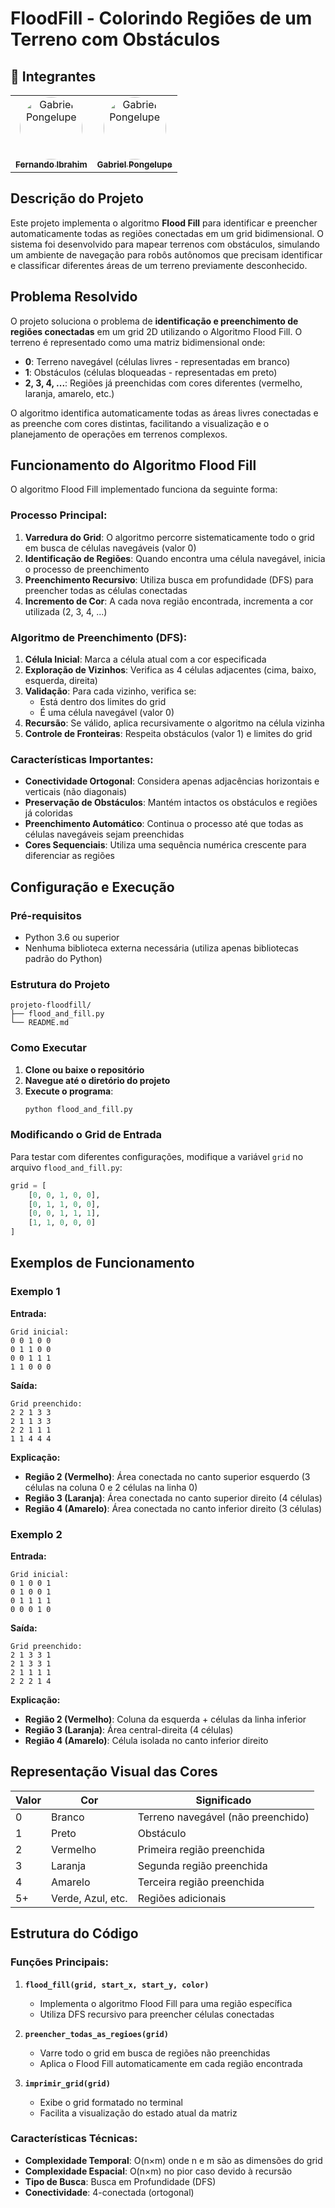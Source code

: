 # FloodFill - Colorindo Regiões de um Terreno com Obstáculos

## 👥 Integrantes

<table>
  <tr>
    <td align="center">
      <a href="https://github.com/FernandoIbrahim">
        <img src="https://avatars.githubusercontent.com/u/80763509?v=4" width="100px;" height="100px;" style="border-radius:50%;" alt="Gabriel Pongelupe"/><br />
        <sub><b>Fernando Ibrahim</b></sub>
      </a>
    </td>
    <td align="center">
      <a href="https://github.com/GabrielPongelupe">
        <img src="https://avatars.githubusercontent.com/u/130582324?v=4" width="100px;" height="100px;" style="border-radius:50%;" alt="Gabriel Pongelupe"/><br />
        <sub><b>Gabriel Pongelupe</b></sub>
      </a>
    </td>
   
</table>

## Descrição do Projeto


Este projeto implementa o algoritmo **Flood Fill** para identificar e preencher automaticamente todas as regiões conectadas em um grid bidimensional. O sistema foi desenvolvido para mapear terrenos com obstáculos, simulando um ambiente de navegação para robôs autônomos que precisam identificar e classificar diferentes áreas de um terreno previamente desconhecido.

## Problema Resolvido

O projeto soluciona o problema de **identificação e preenchimento de regiões conectadas** em um grid 2D utilizando o Algoritmo Flood Fill. O terreno é representado como uma matriz bidimensional onde:

- **0**: Terreno navegável (células livres - representadas em branco)
- **1**: Obstáculos (células bloqueadas - representadas em preto)
- **2, 3, 4, ...**: Regiões já preenchidas com cores diferentes (vermelho, laranja, amarelo, etc.)

O algoritmo identifica automaticamente todas as áreas livres conectadas e as preenche com cores distintas, facilitando a visualização e o planejamento de operações em terrenos complexos.

## Funcionamento do Algoritmo Flood Fill

O algoritmo Flood Fill implementado funciona da seguinte forma:

### Processo Principal:
1. **Varredura do Grid**: O algoritmo percorre sistematicamente todo o grid em busca de células navegáveis (valor 0)
2. **Identificação de Regiões**: Quando encontra uma célula navegável, inicia o processo de preenchimento
3. **Preenchimento Recursivo**: Utiliza busca em profundidade (DFS) para preencher todas as células conectadas
4. **Incremento de Cor**: A cada nova região encontrada, incrementa a cor utilizada (2, 3, 4, ...)

### Algoritmo de Preenchimento (DFS):
1. **Célula Inicial**: Marca a célula atual com a cor especificada
2. **Exploração de Vizinhos**: Verifica as 4 células adjacentes (cima, baixo, esquerda, direita)
3. **Validação**: Para cada vizinho, verifica se:
   - Está dentro dos limites do grid
   - É uma célula navegável (valor 0)
4. **Recursão**: Se válido, aplica recursivamente o algoritmo na célula vizinha
5. **Controle de Fronteiras**: Respeita obstáculos (valor 1) e limites do grid

### Características Importantes:
- **Conectividade Ortogonal**: Considera apenas adjacências horizontais e verticais (não diagonais)
- **Preservação de Obstáculos**: Mantém intactos os obstáculos e regiões já coloridas
- **Preenchimento Automático**: Continua o processo até que todas as células navegáveis sejam preenchidas
- **Cores Sequenciais**: Utiliza uma sequência numérica crescente para diferenciar as regiões

## Configuração e Execução

### Pré-requisitos
- Python 3.6 ou superior
- Nenhuma biblioteca externa necessária (utiliza apenas bibliotecas padrão do Python)

### Estrutura do Projeto
```
projeto-floodfill/
├── flood_and_fill.py
└── README.md
```

### Como Executar

1. **Clone ou baixe o repositório**
2. **Navegue até o diretório do projeto**
3. **Execute o programa**:
   ```bash
   python flood_and_fill.py
   ```

### Modificando o Grid de Entrada

Para testar com diferentes configurações, modifique a variável `grid` no arquivo `flood_and_fill.py`:

```python
grid = [
    [0, 0, 1, 0, 0],
    [0, 1, 1, 0, 0],
    [0, 0, 1, 1, 1],
    [1, 1, 0, 0, 0]
]
```

## Exemplos de Funcionamento

### Exemplo 1

**Entrada:**
```
Grid inicial:
0 0 1 0 0
0 1 1 0 0
0 0 1 1 1
1 1 0 0 0
```

**Saída:**
```
Grid preenchido:
2 2 1 3 3
2 1 1 3 3
2 2 1 1 1
1 1 4 4 4
```

**Explicação:**
- **Região 2 (Vermelho)**: Área conectada no canto superior esquerdo (3 células na coluna 0 e 2 células na linha 0)
- **Região 3 (Laranja)**: Área conectada no canto superior direito (4 células)
- **Região 4 (Amarelo)**: Área conectada no canto inferior direito (3 células)

### Exemplo 2

**Entrada:**
```
Grid inicial:
0 1 0 0 1
0 1 0 0 1
0 1 1 1 1
0 0 0 1 0
```

**Saída:**
```
Grid preenchido:
2 1 3 3 1
2 1 3 3 1
2 1 1 1 1
2 2 2 1 4
```

**Explicação:**
- **Região 2 (Vermelho)**: Coluna da esquerda + células da linha inferior
- **Região 3 (Laranja)**: Área central-direita (4 células)
- **Região 4 (Amarelo)**: Célula isolada no canto inferior direito

## Representação Visual das Cores

| Valor | Cor | Significado |
|-------|-----|-------------|
| 0 | Branco | Terreno navegável (não preenchido) |
| 1 | Preto | Obstáculo |
| 2 | Vermelho | Primeira região preenchida |
| 3 | Laranja | Segunda região preenchida |
| 4 | Amarelo | Terceira região preenchida |
| 5+ | Verde, Azul, etc. | Regiões adicionais |

## Estrutura do Código

### Funções Principais:

1. **`flood_fill(grid, start_x, start_y, color)`**
   - Implementa o algoritmo Flood Fill para uma região específica
   - Utiliza DFS recursivo para preencher células conectadas

2. **`preencher_todas_as_regioes(grid)`**
   - Varre todo o grid em busca de regiões não preenchidas
   - Aplica o Flood Fill automaticamente em cada região encontrada

3. **`imprimir_grid(grid)`**
   - Exibe o grid formatado no terminal
   - Facilita a visualização do estado atual da matriz

### Características Técnicas:
- **Complexidade Temporal**: O(n×m) onde n e m são as dimensões do grid
- **Complexidade Espacial**: O(n×m) no pior caso devido à recursão
- **Tipo de Busca**: Busca em Profundidade (DFS)
- **Conectividade**: 4-conectada (ortogonal)


